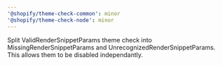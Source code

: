 ```yaml
---
'@shopify/theme-check-common': minor
'@shopify/theme-check-node': minor
---
```


Split ValidRenderSnippetParams theme check into MissingRenderSnippetParams and UnrecognizedRenderSnippetParams. This allows them to be disabled independantly.
